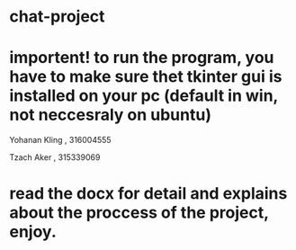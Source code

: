 # chat-project
# importent! to run the program, you have to make sure thet tkinter gui is installed on your pc (default in win, not neccesraly on ubuntu)
Yohanan Kling , 316004555

Tzach Aker , 315339069

# read the docx for detail and explains about the proccess of the project, enjoy.
